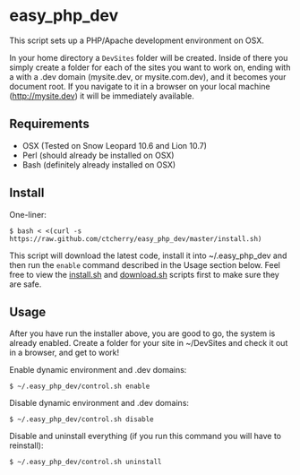 easy_php_dev
============

This script sets up a PHP/Apache development environment on OSX.

In your home directory a `DevSites` folder will be created. Inside of there you simply create a folder for each of the sites you want to work on, ending with a with a .dev domain (mysite.dev, or mysite.com.dev), and it becomes your document root. If you navigate to it in a browser on your local machine (http://mysite.dev) it will be immediately available.

Requirements
------------

- OSX (Tested on Snow Leopard 10.6 and Lion 10.7)
- Perl (should already be installed on OSX)
- Bash (definitely already installed on OSX)

Install
-------

One-liner:

`$ bash < <(curl -s https://raw.github.com/ctcherry/easy_php_dev/master/install.sh)`

This script will download the latest code, install it into ~/.easy_php_dev and then run the `enable` command described in the Usage section below. Feel free to view the [install.sh](https://github.com/ctcherry/easy_php_dev/blob/master/install.sh) and [download.sh](https://github.com/ctcherry/easy_php_dev/blob/master/download.sh) scripts first to make sure they are safe.

Usage
-----

After you have run the installer above, you are good to go, the system is already enabled. Create a folder for your site in ~/DevSites and check it out in a browser, and get to work!

Enable dynamic environment and .dev domains:

`$ ~/.easy_php_dev/control.sh enable`

Disable dynamic environment and .dev domains:

`$ ~/.easy_php_dev/control.sh disable`

Disable and uninstall everything (if you run this command you will have to reinstall):

`$ ~/.easy_php_dev/control.sh uninstall`